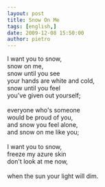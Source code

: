 ```yaml
---
layout: post
title: Snow On Me
tags: [english,]
date: 2009-12-08 15:50:00
author: pietro
---
```

I want you to snow,<br/>snow on me,<br/>snow until you see<br/>your hands are white and cold,<br/>snow until you feel<br/>you've given out yourself;<br/><br/>everyone who's someone<br/>would be proud of you,<br/>and snow you feel alone,<br/>and snow on me like you;<br/><br/>I want you to snow,<br/>freeze my azure skin<br/>don't look at me now,<br/><br/>when the sun your light will dim.
